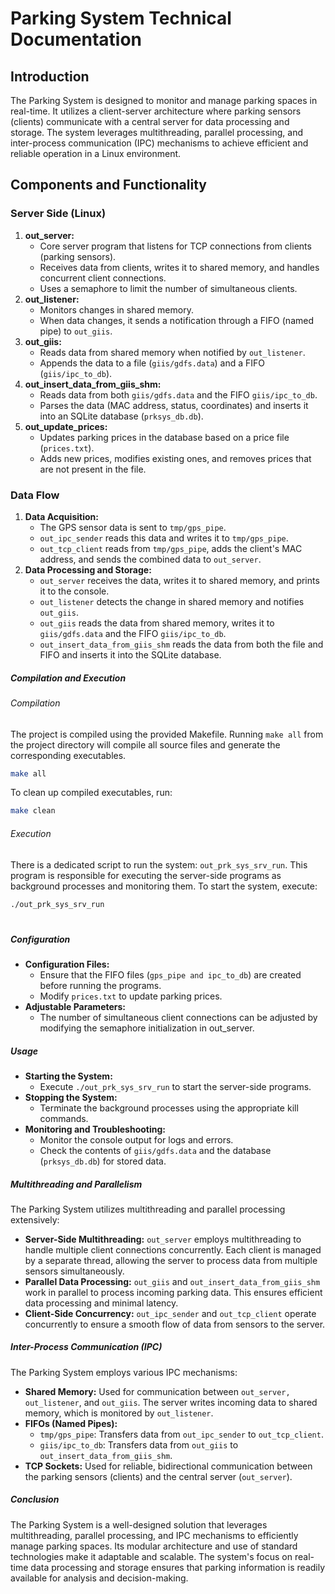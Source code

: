 # Parking System Technical Documentation

## Introduction
The Parking System is designed to monitor and manage parking spaces in real-time. It utilizes a client-server architecture where parking sensors (clients) communicate with a central server for data processing and storage. The system leverages multithreading, parallel processing, and inter-process communication (IPC) mechanisms to achieve efficient and reliable operation in a Linux environment.

## Components and Functionality
### Server Side (Linux)
1.  **out_server:**
    - Core server program that listens for TCP connections from clients (parking sensors).
    - Receives data from clients, writes it to shared memory, and handles concurrent client connections.
    - Uses a semaphore to limit the number of simultaneous clients.
2.  **out_listener:**
    - Monitors changes in shared memory.
    - When data changes, it sends a notification through a FIFO (named pipe) to `out_giis`.
3.  **out_giis:**
    - Reads data from shared memory when notified by `out_listener`.
    - Appends the data to a file (`giis/gdfs.data`) and a FIFO (`giis/ipc_to_db`).
4.  **out_insert_data_from_giis_shm:**
    - Reads data from both `giis/gdfs.data` and the FIFO `giis/ipc_to_db`.
    - Parses the data (MAC address, status, coordinates) and inserts it into an SQLite database (`prksys_db.db`).
5.  **out_update_prices:**
    - Updates parking prices in the database based on a price file (`prices.txt`).
    - Adds new prices, modifies existing ones, and removes prices that are not present in the file.


### Data Flow
1.  **Data Acquisition:**
    - The GPS sensor data is sent to `tmp/gps_pipe`.
    - `out_ipc_sender` reads this data and writes it to `tmp/gps_pipe`.
    - `out_tcp_client` reads from `tmp/gps_pipe`, adds the client's MAC address, and sends the combined data to `out_server`.
2.  **Data Processing and Storage:**
    - `out_server` receives the data, writes it to shared memory, and prints it to the console.
    - `out_listener` detects the change in shared memory and notifies `out_giis`.
    - `out_giis` reads the data from shared memory, writes it to `giis/gdfs.data` and the FIFO `giis/ipc_to_db`.
    - `out_insert_data_from_giis_shm` reads the data from both the file and FIFO and inserts it into the SQLite database.

##### Compilation and Execution
###### Compilation
The project is compiled using the provided Makefile. Running `make all` from the project directory will compile all source files and generate the corresponding executables.
```sh
make all
```
To clean up compiled executables, run:
```sh
make clean
```
###### Execution
There is a dedicated script to run the system: `out_prk_sys_srv_run`. This program is responsible for executing the server-side programs as background processes and monitoring them. To start the system, execute:
```sh
./out_prk_sys_srv_run
```
#
##### Configuration
*  **Configuration Files:**
   * Ensure that the FIFO files (`gps_pipe and ipc_to_db`) are created before running the programs.
   * Modify `prices.txt` to update parking prices.
*  **Adjustable Parameters:**
   * The number of simultaneous client connections can be adjusted by modifying the semaphore initialization in out_server.

##### Usage
*  **Starting the System:**
   * Execute `./out_prk_sys_srv_run` to start the server-side programs.
*  **Stopping the System:**
   * Terminate the background processes using the appropriate kill commands.
*  **Monitoring and Troubleshooting:**
   * Monitor the console output for logs and errors.
   * Check the contents of `giis/gdfs.data` and the database (`prksys_db.db`) for stored data.

##### Multithreading and Parallelism
The Parking System utilizes multithreading and parallel processing extensively:
*  **Server-Side Multithreading:** `out_server` employs multithreading to handle multiple client connections concurrently. Each client is managed by a separate thread, allowing the server to process data from multiple sensors simultaneously.
*  **Parallel Data Processing:** `out_giis` and `out_insert_data_from_giis_shm` work in parallel to process incoming parking data. This ensures efficient data processing and minimal latency.
* **Client-Side Concurrency:** `out_ipc_sender` and `out_tcp_client` operate concurrently to ensure a smooth flow of data from sensors to the server.

##### Inter-Process Communication (IPC)
The Parking System employs various IPC mechanisms:
*  **Shared Memory:** Used for communication between `out_server, out_listener`, and `out_giis`. The server writes incoming data to shared memory, which is monitored by `out_listener`.
*  **FIFOs (Named Pipes):**
   * `tmp/gps_pipe`: Transfers data from `out_ipc_sender` to `out_tcp_client`.
   * `giis/ipc_to_db`: Transfers data from `out_giis` to `out_insert_data_from_giis_shm`.
*  **TCP Sockets:** Used for reliable, bidirectional communication between the parking sensors (clients) and the central server (`out_server`).

##### Conclusion
The Parking System is a well-designed solution that leverages multithreading, parallel processing, and IPC mechanisms to efficiently manage parking spaces. Its modular architecture and use of standard technologies make it adaptable and scalable. The system's focus on real-time data processing and storage ensures that parking information is readily available for analysis and decision-making.



